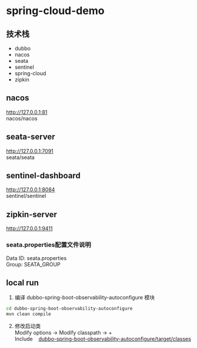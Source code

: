 # spring-cloud-demo

## 技术栈
* dubbo
* nacos
* seata
* sentinel
* spring-cloud
* zipkin

## nacos
http://127.0.0.1:81
<br>
nacos/nacos

## seata-server
http://127.0.0.1:7091
<br>
seata/seata

## sentinel-dashboard
http://127.0.0.1:8084
<br>
sentinel/sentinel

## zipkin-server
http://127.0.0.1:9411

### seata.properties配置文件说明
Data ID: seata.properties
<br>
Group: SEATA_GROUP

## local run
1. 编译 dubbo-spring-boot-observability-autoconfigure 模块<br>
```bash
cd dubbo-spring-boot-observability-autoconfigure
mvn clean compile
```
2. 修改启动类<br>
Modify options -> Modify classpath -> +<br>
Include&nbsp;&nbsp;&nbsp;&nbsp;[dubbo-spring-boot-observability-autoconfigure/target/classes](./dubbo-spring-boot-observability-autoconfigure/target/classes)
